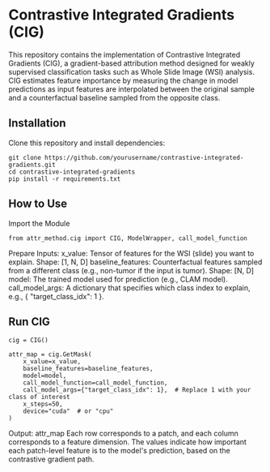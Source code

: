 # Contrastive Integrated Gradients (CIG)

This repository contains the implementation of Contrastive Integrated Gradients (CIG), a gradient-based attribution method designed for weakly supervised classification tasks such as Whole Slide Image (WSI) analysis. CIG estimates feature importance by measuring the change in model predictions as input features are interpolated between the original sample and a counterfactual baseline sampled from the opposite class.

##  Installation 
Clone this repository and install dependencies: 
```
git clone https://github.com/yourusername/contrastive-integrated-gradients.git
cd contrastive-integrated-gradients
pip install -r requirements.txt
```

## How to Use 

Import the Module 
```
from attr_method.cig import CIG, ModelWrapper, call_model_function 
``` 

Prepare Inputs: 
x_value: Tensor of features for the WSI (slide) you want to explain.
Shape: [1, N, D]
baseline_features: Counterfactual features sampled from a different class (e.g., non-tumor if the input is tumor).
Shape: [N, D]
model: The trained model used for prediction (e.g., CLAM model).
call_model_args: A dictionary that specifies which class index to explain, e.g., { "target_class_idx": 1 }.  


## Run CIG 


```
cig = CIG()

attr_map = cig.GetMask(
    x_value=x_value,
    baseline_features=baseline_features,
    model=model,
    call_model_function=call_model_function,
    call_model_args={"target_class_idx": 1},  # Replace 1 with your class of interest
    x_steps=50,
    device="cuda"  # or "cpu"
)
``` 

Output: attr_map 
Each row corresponds to a patch, and each column corresponds to a feature dimension. The values indicate how important each patch-level feature is to the model's prediction, based on the contrastive gradient path.



